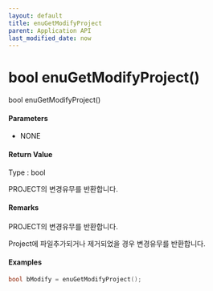 ```yaml
---
layout: default
title: enuGetModifyProject
parent: Application API
last_modified_date: now
---
```

# bool enuGetModifyProject\(\)

bool enuGetModifyProject\(\)

#### Parameters

* NONE

#### Return Value

Type : bool

PROJECT의 변경유무를 반환합니다.

#### Remarks

PROJECT의 변경유무를 반환합니다.

Project에 파일추가되거나 제거되었을 경우 변경유무를 반환합니다.

#### Examples

```cpp
bool bModify = enuGetModifyProject();
```



